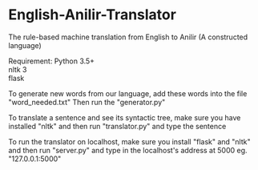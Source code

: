 # English-Anilir-Translator
The rule-based machine translation from English to Anilir (A constructed language)

Requirement:
	Python 3.5+<br>
	nltk 3<br>
	flask
	
To generate new words from our language, add these words into the file "word_needed.txt"
Then run the "generator.py"

To translate a sentence and see its syntactic tree, make sure you have installed "nltk"
and then run "translator.py" and type the sentence

To run the translator on localhost, make sure you install "flask" and "nltk"
and then run "server.py" and type in the localhost's address at 5000 eg. "127.0.0.1:5000"
